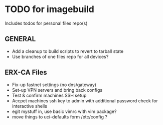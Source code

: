 # TODO for imagebuild

Includes todos for personal files repo(s)

## GENERAL

- Add a cleanup to build scripts to revert to tarball state
- Use branches of one files repo for all devices?

## ERX-CA Files

- Fix-up fastnet settings (no dns/gateway)
- Set-up VPN servers and bring back configs
- Test & confirm machines SSH setup
- Accpet machines ssh key to admin with additional password check for interactive shells
- egit mystuff in, use basic vimrc with vim package?
- move things to uci-defaults form /etc/config ?
